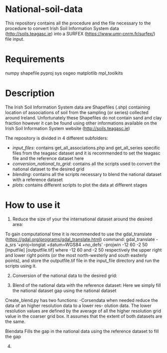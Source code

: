 # National-soil-data

This repository contains all the procedure and the file necessary to the procedure to convert Irish Soil Information System data (http://soils.teagasc.ie) into a SURFEX (https://www.umr-cnrm.fr/surfex/) file input.


# Requirements


numpy
shapefile
pyproj
sys
osgeo
matplotlib
mpl_toolkits

# Description


The Irish Soil Information System data are Shapefiles (.shp) containing location of associations of soil from the sampling (or series) collected around Ireland. Unfortunately these Shapefiles do not contain sand and clay fraction however it can be found using other informations available on the Irish Soil Information System website (http://soils.teagasc.ie)


The repository is divided in 4 different subfolders:
- *input_files*: contains get_all_associations.php and get_all_series specific files from the teagasc dataset and it is recommended to set the teagasc file and the reference dataset here
- *conversion_national_to_grid*: contains all the scripts used to convert the national dataset to the desired grid
- *blending*: contains all the scripts necessary to blend the national dataset with a reference dataset
- *plots*: contains different scripts to plot the data at different stages

 # How to use it
1. Reduce the size of your the international dataset around the desired area:

To gain computational time it is recommended to use the gdal_translate (https://gdal.org/programs/gdal_translate.html) command:
gdal_translate -a_srs ’+proj=longlat +datum=WGS84 +no_defs’ -projwin -12 60 -2 50 [inputfile] [outputfile.tif] 
where -12 60 and -2 50 respectively the upper right and lower right points (or the most north-westerly and
south easterly points), and store the outputfile.tif file in the input_file directory and run the scripts using it.

2. Conversion of the national data to the desired grid:


3. Blend of the national data with the reference dataset:
Here we simply fill the national dataset gap using the national dataset

Create_blend.py has two functions:
-Corsendata when needed reduce the data of an higher resolution data to a lower res-
olution data. The lower resolution values are defined by the average of all the higher
resolution grid value in the coarser grid box. It assumes that the extent of both datasets
are the same.

Blendata Fills the gap in the national data using the reference dataset to fill the gap

4. 




